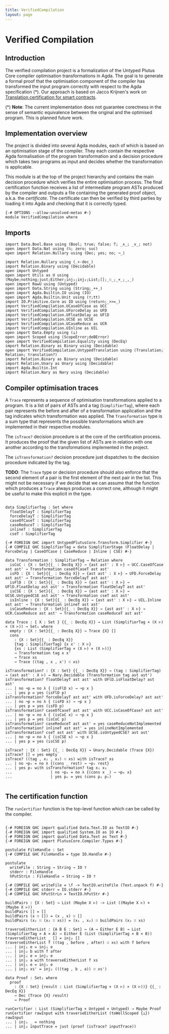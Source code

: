 ```yaml
---
title: VerifiedCompilation
layout: page
---
```

# Verified Compilation

## Introduction

The verified compilation project is a formalization of the Untyped Plutus Core compiler optimisation transformations in Agda.
The goal is to generate a formal proof that the optimisation component of the compiler has transformed the input program correctly
with respect to the Agda specification (*). Our approach is based on Jacco Krijnen's work on
[Translation certification for smart contracts](https://www.sciencedirect.com/science/article/pii/S0167642323001338).


(*) **Note**: The current implementation does not guarantee corectness in the sense of semantic equivalence between
the original and the optimised program. This is planned future work.

## Implementation overview

The project is divided into several Agda modules, each of which is based on an optimisation stage of the compiler.
They each contain the respective Agda formalisation of the program transformation and a decision procedure which takes
two programs as input and decides whether the transformation is applicable.

This module is at the top of the project hierarchy and contains the main decision procedure which verifies the entire optimisation
process. The final certification function receives a list of intermediate program ASTs produced by the compiler and outputs a file
containing the generated proof object, a.k.a. the _certificate_. The certificate can then be verified by third parties by loading
it into Agda and checking that it is correctly typed.

```
{-# OPTIONS --allow-unsolved-metas #-}
module VerifiedCompilation where
```

## Imports

```
import Data.Bool.Base using (Bool; true; false; T; _∧_; _∨_; not)
open import Data.Nat using (ℕ; zero; suc)
open import Relation.Nullary using (Dec; yes; no; ¬_)

import Relation.Nullary using (_×-dec_)
import Relation.Binary using (Decidable)
open import Untyped
open import Utils as U using (Maybe;nothing;just;Either;inj₁;inj₂;List;[];_∷_;_×_;_,_)
open import RawU using (Untyped)
open import Data.String using (String;_++_)
open import Agda.Builtin.IO using (IO)
open import Agda.Builtin.Unit using (⊤;tt)
import IO.Primitive.Core as IO using (return;_>>=_)
import VerifiedCompilation.UCaseOfCase as UCC
import VerifiedCompilation.UForceDelay as UFD
import VerifiedCompilation.UFloatDelay as UFlD
import VerifiedCompilation.UCSE as UCSE
import VerifiedCompilation.UCaseReduce as UCR
import VerifiedCompilation.UInline as UIL
open import Data.Empty using (⊥)
open import Scoped using (ScopeError;deBError)
open import VerifiedCompilation.Equality using (DecEq)
import Relation.Binary as Binary using (Decidable)
open import VerifiedCompilation.UntypedTranslation using (Translation; Relation; translation?)
import Relation.Binary as Binary using (Decidable)
import Relation.Unary as Unary using (Decidable)
import Agda.Builtin.Int
import Relation.Nary as Nary using (Decidable)
```

## Compiler optimisation traces

A `Trace` represents a sequence of optimisation transformations applied to a program. It is a list of pairs of ASTs
and a tag (`SimplifierTag`), where each pair represents the before and after of a transformation application and the
tag indicates which transformation was applied.
The `Transformation` type is a sum type that represents the possible transformations which are implemented in their
respective modules.

The `isTrace?` decision procedure is at the core of the certification process. It produces the proof that the given
list of ASTs are in relation with one another according to the transformations implemented in the project.

The `isTransformation?` decision procedure just dispatches to the decision procedure indicated by the tag.

**TODO**: The `Trace` type or decision procedure should also enforce that the second element of a pair is the first
element of the next pair in the list. This might not be necessary if we decide that we can assume that the function
which produces a `Trace` always produces a correct one, although it might be useful to make this explicit in the type.
```

data SimplifierTag : Set where
  floatDelayT : SimplifierTag
  forceDelayT : SimplifierTag
  caseOfCaseT : SimplifierTag
  caseReduceT : SimplifierTag
  inlineT : SimplifierTag
  cseT : SimplifierTag

{-# FOREIGN GHC import UntypedPlutusCore.Transform.Simplifier #-}
{-# COMPILE GHC SimplifierTag = data SimplifierStage (FloatDelay | ForceDelay | CaseOfCase | CaseReduce | Inline | CSE) #-}

data Transformation : SimplifierTag → Relation where
  isCoC : {X : Set}{{_ : DecEq X}} → {ast ast' : X ⊢} → UCC.CaseOfCase ast ast' → Transformation caseOfCaseT ast ast'
  isFD : {X : Set}{{_ : DecEq X}} → {ast ast' : X ⊢} → UFD.ForceDelay ast ast' → Transformation forceDelayT ast ast'
  isFlD : {X : Set}{{_ : DecEq X}} → {ast ast' : X ⊢} → UFlD.FloatDelay ast ast' → Transformation floatDelayT ast ast'
  isCSE : {X : Set}{{_ : DecEq X}} → {ast ast' : X ⊢} → UCSE.UntypedCSE ast ast' → Transformation cseT ast ast'
  isInline : {X : Set}{{_ : DecEq X}} → {ast ast' : X ⊢} → UIL.Inline ast ast' → Transformation inlineT ast ast'
  isCaseReduce : {X : Set}{{_ : DecEq X}} → {ast ast' : X ⊢} → UCR.CaseReduce ast ast' → Transformation caseReduceT ast ast'

data Trace : { X : Set } {{_ : DecEq X}} → List (SimplifierTag × (X ⊢) × (X ⊢)) → Set₁ where
  empty : {X : Set}{{_ : DecEq X}} → Trace {X} []
  cons
    : {X : Set}{{_ : DecEq X}}
    {tag : SimplifierTag} {x x' : X ⊢}
    {xs : List (SimplifierTag × (X ⊢) × (X ⊢))}
    → Transformation tag x x'
    → Trace xs
    → Trace ((tag , x , x') ∷ xs)

isTransformation? : {X : Set} {{_ : DecEq X}} → (tag : SimplifierTag) → (ast ast' : X ⊢) → Nary.Decidable (Transformation tag ast ast')
isTransformation? floatDelayT ast ast' with UFlD.isFloatDelay? ast ast'
... | no ¬p = no λ { (isFlD x) → ¬p x }
... | yes p = yes (isFlD p)
isTransformation? forceDelayT ast ast' with UFD.isForceDelay? ast ast'
... | no ¬p = no λ { (isFD x) → ¬p x }
... | yes p = yes (isFD p)
isTransformation? caseOfCaseT ast ast' with UCC.isCaseOfCase? ast ast'
... | no ¬p = no λ { (isCoC x) → ¬p x }
... | yes p = yes (isCoC p)
isTransformation? caseReduceT ast ast' = yes caseReduceNotImplemented
isTransformation? inlineT ast ast' = yes inlineNotImplemented
isTransformation? cseT ast ast' with UCSE.isUntypedCSE? ast ast'
... | no ¬p = no λ { (isCSE x) → ¬p x }
... | yes p = yes (isCSE p)

isTrace? : {X : Set} {{_ : DecEq X}} → Unary.Decidable (Trace {X})
isTrace? [] = yes empty
isTrace? ((tag , x₁ , x₂) ∷ xs) with isTrace? xs
... | no ¬pₜ = no λ {(cons _ rest) → ¬pₜ rest}
... | yes pₜ with isTransformation? tag x₁ x₂
...                 | no ¬pₑ = no λ {(cons x _) → ¬pₑ x}
...                 | yes pₑ = yes (cons pₑ pₜ)


```


## The certification function

The `runCertifier` function is the top-level function which can be called by the compiler.

```

{-# FOREIGN GHC import qualified Data.Text.IO as TextIO #-}
{-# FOREIGN GHC import qualified System.IO as IO #-}
{-# FOREIGN GHC import qualified Data.Text as Text #-}
{-# FOREIGN GHC import PlutusCore.Compiler.Types #-}

postulate FileHandle : Set
{-# COMPILE GHC FileHandle = type IO.Handle #-}

postulate
  writeFile : String → String → IO ⊤
  stderr : FileHandle
  hPutStrLn : FileHandle → String → IO ⊤

{-# COMPILE GHC writeFile = \f -> TextIO.writeFile (Text.unpack f) #-}
{-# COMPILE GHC stderr = IO.stderr #-}
{-# COMPILE GHC hPutStrLn = TextIO.hPutStr #-}

buildPairs : {X : Set} → List (Maybe X ⊢) -> List ((Maybe X ⊢) × (Maybe X ⊢))
buildPairs [] = []
buildPairs (x ∷ []) = (x , x) ∷ []
buildPairs (x₁ ∷ (x₂ ∷ xs)) = (x₁ , x₂) ∷ buildPairs (x₂ ∷ xs)

traverseEitherList : {A B E : Set} → (A → Either E B) → List (SimplifierTag × A × A) → Either E (List (SimplifierTag × B × B))
traverseEitherList _ [] = inj₂ []
traverseEitherList f ((tag , before , after) ∷ xs) with f before
... | inj₁ e = inj₁ e
... | inj₂ b with f after
... | inj₁ e = inj₁ e
... | inj₂ a with traverseEitherList f xs
... | inj₁ e = inj₁ e
... | inj₂ xs' = inj₂ (((tag , b , a)) ∷ xs')

data Proof : Set₁ where
  proof
    : {X : Set} {result : List (SimplifierTag × (X ⊢) × (X ⊢))} {{_ : DecEq X}}
    → Dec (Trace {X} result)
    → Proof

runCertifier : List (SimplifierTag × Untyped × Untyped) → Maybe Proof
runCertifier rawInput with traverseEitherList (toWellScoped {⊥}) rawInput
... | inj₁ _ = nothing
... | inj₂ inputTrace = just (proof (isTrace? inputTrace))
